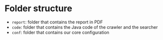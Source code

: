 # Folder structure

* `report`: folder that contains the report in PDF
* `code`: folder that contains the Java code of the crawler and the searcher
* `conf`: folder that contains our core configuration